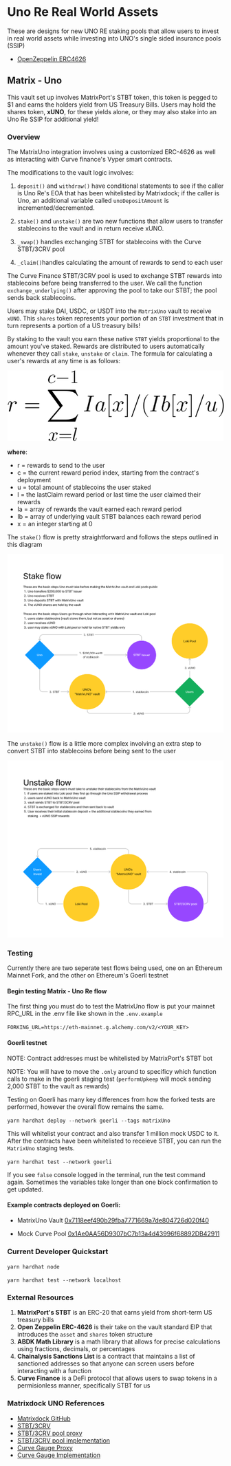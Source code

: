# Uno Re Real World Assets

These are designs for new UNO RE staking pools that allow users to invest in real world assets while investing into UNO's single sided insurance pools (SSIP)

- [OpenZeppelin ERC4626](https://github.com/OpenZeppelin/openzeppelin-contracts/blob/master/contracts/token/ERC20/extensions/ERC4626.sol)

## Matrix - Uno

This vault set up involves MatrixPort's STBT token, this token is pegged to $1 and earns the holders yield from US Treasury Bills. Users may hold the shares token, **xUNO**, for these yields alone, or they may also stake into an Uno Re SSIP for additional yield!

### Overview

The MatrixUno integration involves using a customized ERC-4626 as well as interacting with Curve finance's Vyper smart contracts.

The modifications to the vault logic involves:

1. `deposit()` and `withdraw()` have conditional statements to see if the caller is Uno Re's EOA that has been whitelisted by Matrixdock; if the caller is Uno, an additional variable called `unoDepositAmount` is incremented/decremented.

2. `stake()` and `unstake()` are two new functions that allow users to transfer stablecoins to the vault and in return receive xUNO.

3. `_swap()` handles exchanging STBT for stablecoins with the Curve STBT/3CRV pool

4. `_claim()`handles calculating the amount of rewards to send to each user

The Curve Finance STBT/3CRV pool is used to exchange STBT rewards into stablecoins before being transferred to the user. We call the function `exchange_underlying()` after approving the pool to take our STBT; the pool sends back stablecoins.

Users may stake DAI, USDC, or USDT into the `MatrixUno` vault to receive `xUNO`. This `shares` token represents your portion of an `STBT` investment that in turn represents a portion of a US treasury bills!

By staking to the vault you earn these native `STBT` yields proportional to the amount you've staked. Rewards are distributed to users automatically whenever they call `stake`, `unstake` or `claim`. The formula for calculating a user's rewards at any time is as follows:

![](images/formula.svg)

**where**:

- r = rewards to send to the user
- c = the current reward period index, starting from the contract's deployment
- u = total amount of stablecoins the user staked
- l = the lastClaim reward period or last time the user claimed their rewards
- Ia = array of rewards the vault earned each reward period
- Ib = array of underlying vault STBT balances each reward period
- x = an integer starting at 0

The `stake()` flow is pretty straightforward and follows the steps outlined in this diagram

![](images/stake_diagram.png)

The `unstake()` flow is a little more complex involving an extra step to convert STBT into stablecoins before being sent to the user

![](images/unstake_diagram.png)

### Testing

Currently there are two seperate test flows being used, one on an Ethereum Mainnet Fork, and the other on Ethereum's Goerli testnet

#### Begin testing Matrix - Uno Re flow

The first thing you must do to test the MatrixUno flow is put your mainnet RPC_URL in the .env file like shown in the `.env.example`

`FORKING_URL=https://eth-mainnet.g.alchemy.com/v2/<YOUR_KEY>`

#### Goerli testnet

NOTE: Contract addresses must be whitelisted by MatrixPort's STBT bot

NOTE: You will have to move the `.only` around to specificy which function calls to make in the goerli staging test (`performUpkeep` will mock sending 2,000 STBT to the vault as rewards)

Testing on Goerli has many key differences from how the forked tests are performed, however the overall flow remains the same.

`yarn hardhat deploy --network goerli --tags matrixUno`

This will whitelist your contract and also transfer 1 million mock USDC to it. After the contracts have been whitelisted to receieve STBT, you can run the `MatrixUno` staging tests.

`yarn hardhat test --network goerli`

If you see `false` console logged in the terminal, run the test command again. Sometimes the variables take longer than one block confirmation to get updated.

#### Example contracts deployed on Goerli:

- MatrixUno Vault [0x7118eef490b29fba7771669a7de804726d020f40](https://goerli.etherscan.io/address/0x7118eef490b29fba7771669a7de804726d020f40)

- Mock Curve Pool [0x1Ae0AA56D9307bC7b13a4d43996f68892DB42911](https://goerli.etherscan.io/address/0x1Ae0AA56D9307bC7b13a4d43996f68892DB42911)

### Current Developer Quickstart

`yarn hardhat node`

`yarn hardhat test --network localhost`

### External Resources

1. **MatrixPort's STBT** is an ERC-20 that earns yield from short-term US treasury bills
2. **Open Zeppelin ERC-4626** is their take on the vault standard EIP that introduces the `asset` and `shares` token structure
3. **ABDK Math Library** is a math library that allows for precise calculations using fractions, decimals, or percentages
4. **Chainalysis Sanctions List** is a contract that maintains a list of sanctioned addresses so that anyone can screen users before interacting with a function
5. **Curve Finance** is a DeFi protocol that allows users to swap tokens in a permisionless manner, specifically STBT for us

### Matrixdock UNO References

- [Matrixdock GitHub](https://github.com/Matrixdock-STBT/STBT-contracts)
- [STBT/3CRV](https://curve.fi/#/ethereum/pools/factory-v2-279/deposit)
- [STBT/3CRV pool proxy](https://etherscan.io/address/0x892D701d94a43bDBCB5eA28891DaCA2Fa22A690b#code)
- [STBT/3CRV pool implementation](https://etherscan.io/address/0x55aa9bf126bcabf0bdc17fa9e39ec9239e1ce7a9#code)
- [Curve Gauge Proxy](https://etherscan.io/address/0x4b6911e1ae9519640d417ace509b9928d2f8377b#code)
- [Curve Gauge Implementation](https://etherscan.io/address/0x5ae854b098727a9f1603a1e21c50d52dc834d846#code)
